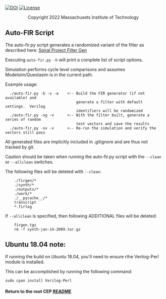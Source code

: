 [//]: # (Copyright 2022 Massachusets Institute of Technology)
[//]: # (SPDX short identifier: BSD-3-Clause)

[![DOI](https://zenodo.org/badge/108179132.svg)](https://zenodo.org/badge/latestdoi/108179132)
[![License](https://img.shields.io/badge/License-BSD%202--Clause-orange.svg)](https://opensource.org/licenses/BSD-3-Clause)

<p align="center">
   Copyright 2022 Massachusets Institute of Technology
</p>

## Auto-FIR Script
The auto-fir.py script generates a randomized variant of the filter as described here: [Spiral Project Filter Gen](http://www.spiral.net/hardware/filter.html)

Executing `auto-fir.py -h` will print a complete list of script options.

Simulation performs cycle level comparisons and assumes Modelsim/Questasim is in the current path.

Example usage:
```
  ./auto-fir.py -b -v -a    <-- Build the FIR generator (if not available) and 
                                generate a filter with default settings.  Verilog 
                                identifiers will be randomized
  ./auto-fir.py -sg -v      <-- With the filter built, generate a series of random 
                                test vectors and save the results
  ./auto-fir.py -sv -v      <-- Re-run the simulation and verify the vectors still pass

```

All generated files are implicitly included in .gitignore and are thus not tracked by git.

Caution should be taken when running the auto-fir.py script with the `--clean` or `--allclean` switches.  

The following files will be deleted with `--clean`:
```
    ./firgen/*
    ./synth/*
    ./outputs/*
    ./work/*
    ./__pycache__/*
    transcript
    *.firlog
```

If `--allclean` is specified, then following ADDITIONAL files will be deleted:
```
    firgen.tgz
    rm -f synth-jan-14-2009.tar.gz
```

## Ubuntu 18.04 note:
If running the build on Ubuntu 18.04, you'll need to ensure rthe Verilog-Perl module is installed.

This can be accomplished by running the following command:
```
sudo cpan install Verilog-Perl
```
#### Return to the root CEP [README](../../README.md)

